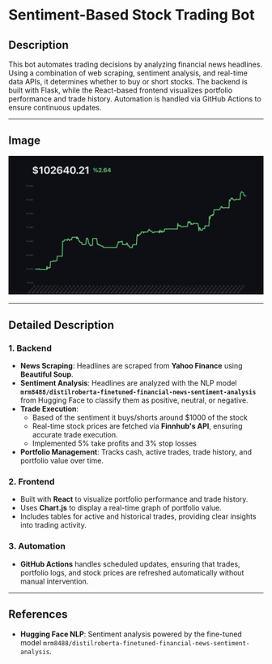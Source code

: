 # Sentiment-Based Stock Trading Bot  

## Description  
This bot automates trading decisions by analyzing financial news headlines. Using a combination of web scraping, sentiment analysis, and real-time data APIs, it determines whether to buy or short stocks. The backend is built with Flask, while the React-based frontend visualizes portfolio performance and trade history. Automation is handled via GitHub Actions to ensure continuous updates.

---

## Image  
![Portfolio Screenshot](./portfolio-screenshot.png)

---

## Detailed Description  

### **1. Backend**  
- **News Scraping**: Headlines are scraped from **Yahoo Finance** using **Beautiful Soup**.  
- **Sentiment Analysis**: Headlines are analyzed with the NLP model **`mrm8488/distilroberta-finetuned-financial-news-sentiment-analysis`** from Hugging Face to classify them as positive, neutral, or negative.  
- **Trade Execution**:  
  - Based of the sentiment it buys/shorts around $1000 of the stock
  - Real-time stock prices are fetched via **Finnhub's API**, ensuring accurate trade execution.
  - Implemented 5% take profits and 3% stop losses  
- **Portfolio Management**: Tracks cash, active trades, trade history, and portfolio value over time.  

### **2. Frontend**  
- Built with **React** to visualize portfolio performance and trade history.  
- Uses **Chart.js** to display a real-time graph of portfolio value.  
- Includes tables for active and historical trades, providing clear insights into trading activity.  

### **3. Automation**  
- **GitHub Actions** handles scheduled updates, ensuring that trades, portfolio logs, and stock prices are refreshed automatically without manual intervention.  

---

## References  
- **Hugging Face NLP**: Sentiment analysis powered by the fine-tuned model `mrm8488/distilroberta-finetuned-financial-news-sentiment-analysis`.  
